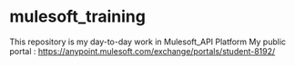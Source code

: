# mulesoft_training

 This repository is my day-to-day work in Mulesoft_API Platform
 My public portal : https://anypoint.mulesoft.com/exchange/portals/student-8192/
